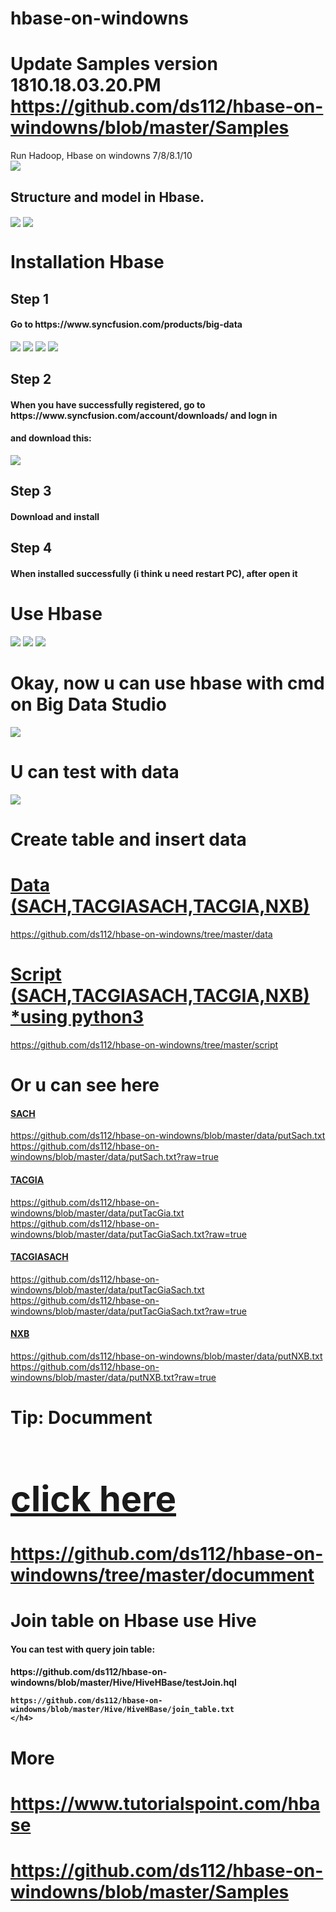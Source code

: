 # hbase-on-windowns

# Update Samples version 1810.18.03.20.PM https://github.com/ds112/hbase-on-windowns/blob/master/Samples

Run Hadoop, Hbase on windowns 7/8/8.1/10<br>
<img align="center" src="http://hbase.apache.org/images/hbase_logo_with_orca_large.png"><br>
<h2>Structure and model in Hbase.</h2>
<img align="center" src="https://www.tutorialspoint.com/hbase/images/table.jpg">
<img align="center" src="http://www.netwoven.com/wp-content/uploads/2013/10/hbase-2.png">
<h1>Installation Hbase</h1>
    <h2>Step 1</h2>
    <h4>Go to https://www.syncfusion.com/products/big-data</h4>
    <img src="image/Untitled.png">
    <img src="image/Untitled2.png">
    <img src="image/Untitled3.png">
    <img src="image/Untitled4.png">
    <h2>Step 2</h2>
    <h4>When  you have successfully registered, go to https://www.syncfusion.com/account/downloads/ and logn in</h4>
    <h4>and download this: </h4>
    <img src="image/Untitled5.png">
    <h2>Step 3</h2>
    <h4>Download and install</h4>
    <h2>Step 4</h2>
    <h4>When installed successfully (i think u need restart PC), after open it</h4>
    <h1>Use Hbase</h1>
    <img src="image/Untitled6.png">
    <img src="image/Untitled7.png">
    <img src="image/Untitled8.png">
    <h1>Okay, now u can use hbase with cmd on Big Data Studio</h1>
    <img src="image/Untitled9.png">
    <h1>U can test with data</h1>
    <img src="image/42838109_2126046430980954_8981678705097048064_n.jpg">
    <h1>Create table and insert data</h1>
    <a href="data" target="_blank">
        <h1>Data (SACH,TACGIASACH,TACGIA,NXB)</h1> https://github.com/ds112/hbase-on-windowns/tree/master/data
    </a>
    <a href="script" target="_blank">
            <h1>Script (SACH,TACGIASACH,TACGIA,NXB) *using python3</h1> https://github.com/ds112/hbase-on-windowns/tree/master/script
    </a>
    <h1>Or u can see here</h1>
    <a href="data/putSach.txt" target="_blank">
    <h4>SACH</h4> 
    https://github.com/ds112/hbase-on-windowns/blob/master/data/putSach.txt<br>
    https://github.com/ds112/hbase-on-windowns/blob/master/data/putSach.txt?raw=true
    </a>
    <a href="data/putTacGia.txt" target="_blank">
    <h4>TACGIA</h4>
    https://github.com/ds112/hbase-on-windowns/blob/master/data/putTacGia.txt<br>
    https://github.com/ds112/hbase-on-windowns/blob/master/data/putTacGiaSach.txt?raw=true
    </a>
    <a href="data/putTacGiaSach.txt" target="_blank">
    <h4>TACGIASACH</h4>
    https://github.com/ds112/hbase-on-windowns/blob/master/data/putTacGiaSach.txt<br>
    https://github.com/ds112/hbase-on-windowns/blob/master/data/putTacGiaSach.txt?raw=true
    </a>
    <a href="data/putNXB.txt" target="_blank">
    <h4>NXB</h4>
    https://github.com/ds112/hbase-on-windowns/blob/master/data/putNXB.txt<br>
    https://github.com/ds112/hbase-on-windowns/blob/master/data/putNXB.txt?raw=true
    </a>
    <h1>Tip: Documment
        <a href="documment" target="_blank">
            <h1>click here</h1> 
            https://github.com/ds112/hbase-on-windowns/tree/master/documment
        </a>
    </h1>
    <h1> Join table on Hbase use Hive</h1>
    <h4>You can test with query join table:</h4>
    <h4>
    https://github.com/ds112/hbase-on-windowns/blob/master/Hive/HiveHBase/testJoin.hql
    
    https://github.com/ds112/hbase-on-windowns/blob/master/Hive/HiveHBase/join_table.txt
    </h4>
# More

# https://www.tutorialspoint.com/hbase

# https://github.com/ds112/hbase-on-windowns/blob/master/Samples
